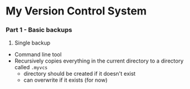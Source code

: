 # My Version Control System

### Part 1 - Basic backups

1. Single backup
  * Command line tool
  * Recursively copies everything in the current directory to a directory called `.myvcs`
  	* directory should be created if it doesn't exist
  	* can overwrite if it exists (for now)
	